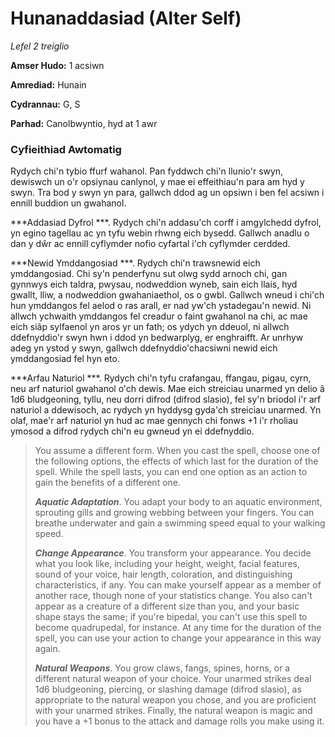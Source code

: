 # Hunanaddasiad (Alter Self)

*Lefel 2 treiglio*

**Amser Hudo:** 1 acsiwn

**Amrediad:** Hunain

**Cydrannau:** G, S

**Parhad:** Canolbwyntio, hyd at 1 awr

### Cyfieithiad Awtomatig

Rydych chi'n tybio ffurf wahanol. Pan fyddwch chi'n llunio'r swyn, dewiswch un o'r opsiynau canlynol, y mae ei effeithiau'n para am hyd y swyn. Tra bod y swyn yn para, gallwch ddod ag un opsiwn i ben fel acsiwn i ennill buddion un gwahanol.

***Addasiad Dyfrol ***. Rydych chi'n addasu'ch corff i amgylchedd dyfrol, yn egino tagellau ac yn tyfu webin rhwng eich bysedd. Gallwch anadlu o dan y dŵr ac ennill cyflymder nofio cyfartal i'ch cyflymder cerdded.

***Newid Ymddangosiad ***. Rydych chi'n trawsnewid eich ymddangosiad. Chi sy'n penderfynu sut olwg sydd arnoch chi, gan gynnwys eich taldra, pwysau, nodweddion wyneb, sain eich llais, hyd gwallt, lliw, a nodweddion gwahaniaethol, os o gwbl. Gallwch wneud i chi'ch hun ymddangos fel aelod o ras arall, er nad yw'ch ystadegau'n newid. Ni allwch ychwaith ymddangos fel creadur o faint gwahanol na chi, ac mae eich siâp sylfaenol yn aros yr un fath; os ydych yn ddeuol, ni allwch ddefnyddio'r swyn hwn i ddod yn bedwarplyg, er enghraifft. Ar unrhyw adeg yn ystod y swyn, gallwch ddefnyddio'chacsiwni newid eich ymddangosiad fel hyn eto.

***Arfau Naturiol ***. Rydych chi'n tyfu crafangau, ffangau, pigau, cyrn, neu arf naturiol gwahanol o'ch dewis. Mae eich streiciau unarmed yn delio â 1d6 bludgeoning, tyllu, neu dorri difrod (difrod slasio), fel sy'n briodol i'r arf naturiol a ddewisoch, ac rydych yn hyddysg gyda'ch streiciau unarmed. Yn olaf, mae'r arf naturiol yn hud ac mae gennych chi fonws +1 i'r rholiau ymosod a difrod rydych chi'n eu gwneud yn ei ddefnyddio.

>  You assume a different form. When you cast the spell, choose one of the following options, the effects of which last for the duration of the spell. While the spell lasts, you can end one option as an action to gain the benefits of a different one.
>  
>  ***Aquatic Adaptation***. You adapt your body to an aquatic environment, sprouting gills and growing webbing between your fingers. You can breathe underwater and gain a swimming speed equal to your walking speed.
>  
>  ***Change Appearance***. You transform your appearance. You decide what you look like, including your height, weight, facial features, sound of your voice, hair length, coloration, and distinguishing characteristics, if any. You can make yourself appear as a member of another race, though none of your statistics change. You also can't appear as a creature of a different size than you, and your basic shape stays the same; if you're bipedal, you can't use this spell to become quadrupedal, for instance. At any time for the duration of the spell, you can use your action to change your appearance in this way again.
>  
>  ***Natural Weapons***. You grow claws, fangs, spines, horns, or a different natural weapon of your choice. Your unarmed strikes deal 1d6 bludgeoning, piercing, or slashing damage (difrod slasio), as appropriate to the natural weapon you chose, and you are proficient with your unarmed strikes. Finally, the natural weapon is magic and you have a +1 bonus to the attack and damage rolls you make using it.